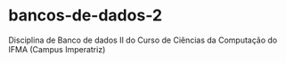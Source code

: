 # bancos-de-dados-2
Disciplina de Banco de dados II do Curso de Ciências da Computação do IFMA (Campus Imperatriz)
